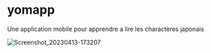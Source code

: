 # yomapp

Une application mobile pour apprendre a lire les charactères japonais

![Screenshot_20230413-173207](https://user-images.githubusercontent.com/91209500/231810397-cea4527f-0961-41c8-857f-2991a087aa64.jpg)
